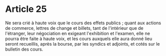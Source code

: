 # Article 25

Ne sera crié à haute voix que le cours des effets publics ; quant aux actions de commerce, lettres de change et billets, tant de l'intérieur que de l'étranger, leur négociation en exigeant l'exhibition et l'examen, elle ne pourra être faite à haute voix, et les cours auxquels elle aura donné lieu seront recueillis, après la bourse, par les syndics et adjoints, et cotés sur le bulletin des cours.
